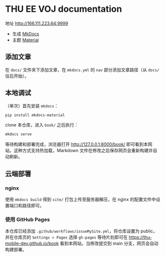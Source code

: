 # THU EE VOJ documentation

地址 <http://166.111.223.64:9999>

- 生成 [MkDocs](https://www.mkdocs.org) 
- 主题 [Material](https://github.com/squidfunk/mkdocs-material)

## 添加文章

在 `docs/` 文件夹下添加文章，在 `mkdocs.yml` 的 `nav` 部分添加文章路径（从 `docs/` 往后开始）。

## 本地调试

（单次）首先安装 `mkdocs`：

```sh
pip install mkdocs-material
```

clone 本仓库，进入 `book/` 之后执行：

```sh
mkdocs serve
```

等待构建和部署完成，浏览器打开 <http://127.0.0.1:8000/book/> 即可看到本网站。这种方式支持热加载，Markdown 文件在修改之后保存网页会重新构建并自动刷新。

## 云端部署

### nginx

使用 `mkdocs build` 得到 `site/` 打包上传至服务器解压，在 nginx 的配置文件中设置端口和路径即可。

### 使用 GitHub Pages

本仓库已经添加 `.github/workflows/issueMySite.yml`，将仓库设置为 public，并在仓库页的 `Settings > Pages` 选择 `gh-pages` 等待片刻即可在 <https://thu-mobile-dev.github.io/book> 看到本网站。当修改提交到 main 分支，网页会自动构建部署。

